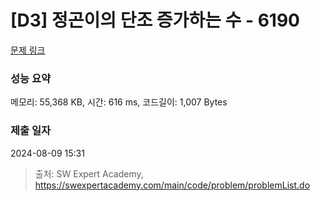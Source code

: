 # [D3] 정곤이의 단조 증가하는 수 - 6190 

[문제 링크](https://swexpertacademy.com/main/code/problem/problemDetail.do?contestProbId=AWcPjEuKAFgDFAU4) 

### 성능 요약

메모리: 55,368 KB, 시간: 616 ms, 코드길이: 1,007 Bytes

### 제출 일자

2024-08-09 15:31



> 출처: SW Expert Academy, https://swexpertacademy.com/main/code/problem/problemList.do